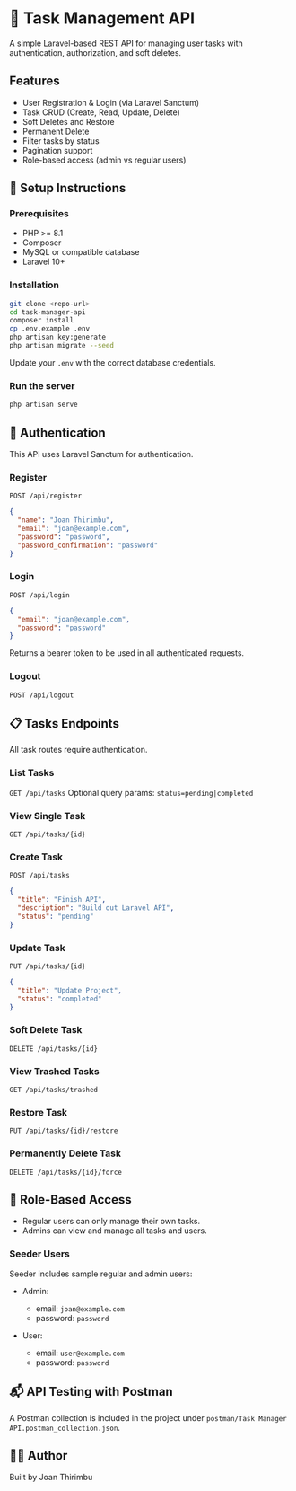 # 📝 Task Management API

A simple Laravel-based REST API for managing user tasks with authentication, authorization, and soft deletes.

## Features
- User Registration & Login (via Laravel Sanctum)
- Task CRUD (Create, Read, Update, Delete)
- Soft Deletes and Restore
- Permanent Delete
- Filter tasks by status
- Pagination support
- Role-based access (admin vs regular users)

## 🚀 Setup Instructions

### Prerequisites
- PHP >= 8.1
- Composer
- MySQL or compatible database
- Laravel 10+

### Installation
```bash
git clone <repo-url>
cd task-manager-api
composer install
cp .env.example .env
php artisan key:generate
php artisan migrate --seed
```

Update your `.env` with the correct database credentials.

### Run the server
```bash
php artisan serve
```

## 🔐 Authentication
This API uses Laravel Sanctum for authentication.

### Register
`POST /api/register`
```json
{
  "name": "Joan Thirimbu",
  "email": "joan@example.com",
  "password": "password",
  "password_confirmation": "password"
}
```

### Login
`POST /api/login`
```json
{
  "email": "joan@example.com",
  "password": "password"
}
```
Returns a bearer token to be used in all authenticated requests.

### Logout
`POST /api/logout`

## 📋 Tasks Endpoints

All task routes require authentication.

### List Tasks
`GET /api/tasks`
Optional query params: `status=pending|completed`

### View Single Task
`GET /api/tasks/{id}`

### Create Task
`POST /api/tasks`
```json
{
  "title": "Finish API",
  "description": "Build out Laravel API",
  "status": "pending"
}
```

### Update Task
`PUT /api/tasks/{id}`
```json
{
  "title": "Update Project",
  "status": "completed"
}
```

### Soft Delete Task
`DELETE /api/tasks/{id}`

### View Trashed Tasks
`GET /api/tasks/trashed`

### Restore Task
`PUT /api/tasks/{id}/restore`

### Permanently Delete Task
`DELETE /api/tasks/{id}/force`

## 🧪 Role-Based Access
- Regular users can only manage their own tasks.
- Admins can view and manage all tasks and users.

### Seeder Users
Seeder includes sample regular and admin users:

- Admin:
  - email: `joan@example.com`
  - password: `password`

- User:
  - email: `user@example.com`
  - password: `password`

## 📬 API Testing with Postman
A Postman collection is included in the project under `postman/Task Manager API.postman_collection.json`.

## 🧑‍💻 Author
Built by Joan Thirimbu

